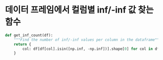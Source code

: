 # 데이터 프레임에서 컬럼별 inf/-inf 값 찾는 함수

```python
def get_inf_count(df):
    """Find the number of inf/-inf values per column in the dataframe"""
    return {
        col: df[df[col].isin([np.inf, -np.inf])].shape[0] for col in df.columns
    }

